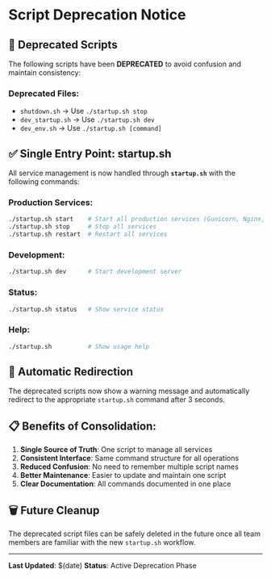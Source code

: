 # Script Deprecation Notice

## 🚨 Deprecated Scripts

The following scripts have been **DEPRECATED** to avoid confusion and maintain consistency:

### Deprecated Files:
- `shutdown.sh` → Use `./startup.sh stop`
- `dev_startup.sh` → Use `./startup.sh dev`  
- `dev_env.sh` → Use `./startup.sh [command]`

## ✅ Single Entry Point: startup.sh

All service management is now handled through **`startup.sh`** with the following commands:

### Production Services:
```bash
./startup.sh start    # Start all production services (Gunicorn, Nginx, Redis, Celery)
./startup.sh stop     # Stop all services  
./startup.sh restart  # Restart all services
```

### Development:
```bash
./startup.sh dev      # Start development server
```

### Status:
```bash
./startup.sh status   # Show service status
```

### Help:
```bash
./startup.sh          # Show usage help
```

## 🔄 Automatic Redirection

The deprecated scripts now show a warning message and automatically redirect to the appropriate `startup.sh` command after 3 seconds.

## 📋 Benefits of Consolidation:

1. **Single Source of Truth**: One script to manage all services
2. **Consistent Interface**: Same command structure for all operations  
3. **Reduced Confusion**: No need to remember multiple script names
4. **Better Maintenance**: Easier to update and maintain one script
5. **Clear Documentation**: All commands documented in one place

## 🗑️ Future Cleanup

The deprecated script files can be safely deleted in the future once all team members are familiar with the new `startup.sh` workflow.

---

**Last Updated**: $(date)
**Status**: Active Deprecation Phase